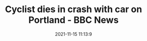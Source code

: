 ---
"title": "Cyclist dies in crash with car on Portland - BBC News"
"date": "2021-11-15 11:13:9"
"feed_name": "GOOGLENEWSINDUSTRIAL"
"feed_website": "https://news.google.com/search?q=industrial%2Bincident&hl=en-US&gl=US&ceid=US:en"
"feed_rss": "https://news.google.com/rss/search?q=industrial%2Bincident&hl=en-US&gl=US&ceid=US:en"
"link": "https://www.bbc.com/news/uk-england-dorset-59289639"
"source": "{'href': 'https://www.bbc.com', 'title': 'BBC News'}"
"file": "_posts/2021-1-1-64e4aa0680cafb9bd7356fa0a7188868304a1a26.md"
"accident": "1"
"drilling": "0"
"dead": "1"
"injured": "0"
"arrested": "0"
"place": "portland"
"where": "road site"
"causes": "crash"
"place_uri": "http://en.wikipedia.org/wiki/Portland%2C_Oregon"
---